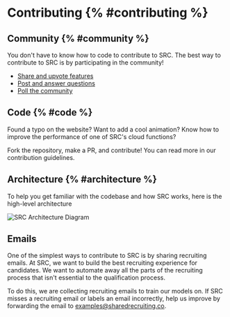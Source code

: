 # Contributing {% #contributing %}

## Community {% #community %}

You don't have to know how to code to contribute to SRC. The best way to contribute to SRC is by participating in the community!

- [Share and upvote features](https://github.com/shared-recruiting-co/shared-recruiting-co/discussions/categories/ideas)
- [Post and answer questions](https://github.com/shared-recruiting-co/shared-recruiting-co/discussions/categories/q-a)
- [Poll the community](https://github.com/shared-recruiting-co/shared-recruiting-co/discussions/categories/polls)

## Code {% #code %}


Found a typo on the website? Want to add a cool animation? Know how to improve the performance of one of SRC's cloud functions? 

Fork the repository, make a PR, and contribute! You can read more in our contribution guidelines.

## Architecture {% #architecture %}

To help you get familiar with the codebase and how SRC works, here is the high-level architecture

![SRC Architecture Diagram](https://github.com/shared-recruiting-co/shared-recruiting-co/raw/main/architecture.png "Architecture")

## Emails

One of the simplest ways to contribute to SRC is by sharing recruiting emails. At SRC, we want to build the best recruiting experience for candidates. We want to automate away all the parts of the recruiting process that isn't essential to the qualification process.

To do this, we are collecting recruiting emails to train our models on. If SRC misses a recruiting email or labels an email incorrectly, help us improve by forwarding the email to [examples@sharedrecruiting.co](mailto:examples@sharedrecruiting.co).
